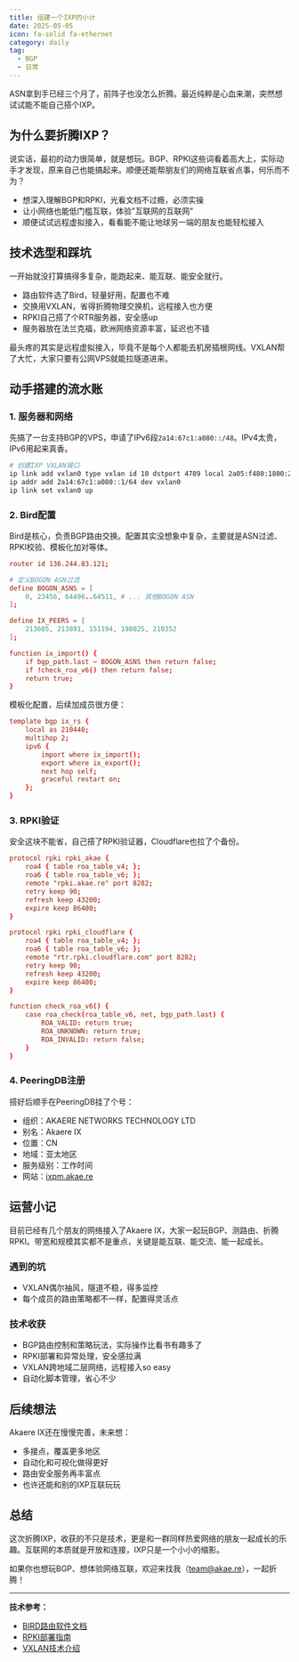 ```yaml
---
title: 组建一个IXP的小计
date: 2025-05-05
icon: fa-solid fa-ethernet
category: daily
tag:
  - BGP
  - 日常
---
```


ASN拿到手已经三个月了，前阵子也没怎么折腾。最近纯粹是心血来潮，突然想试试能不能自己搭个IXP。

## 为什么要折腾IXP？

说实话，最初的动力很简单，就是想玩。BGP、RPKI这些词看着高大上，实际动手才发现，原来自己也能搞起来。顺便还能帮朋友们的网络互联省点事，何乐而不为？

- 想深入理解BGP和RPKI，光看文档不过瘾，必须实操
- 让小网络也能低门槛互联，体验"互联网的互联网"
- 顺便试试远程虚拟接入，看看能不能让地球另一端的朋友也能轻松接入

## 技术选型和踩坑

一开始就没打算搞得多复杂，能跑起来、能互联、能安全就行。

- 路由软件选了Bird，轻量好用，配置也不难
- 交换用VXLAN，省得折腾物理交换机，远程接入也方便
- RPKI自己搭了个RTR服务器，安全感up
- 服务器放在法兰克福，欧洲网络资源丰富，延迟也不错

最头疼的其实是远程虚拟接入，毕竟不是每个人都能去机房插根网线。VXLAN帮了大忙，大家只要有公网VPS就能拉隧道进来。

## 动手搭建的流水账

### 1. 服务器和网络

先搞了一台支持BGP的VPS，申请了IPv6段`2a14:67c1:a080::/48`。IPv4太贵，IPv6用起来真香。

```bash
# 创建IXP VXLAN接口
ip link add vxlan0 type vxlan id 10 dstport 4789 local 2a05:f480:1800:2e75:5400:05ff:fe65:88f3
ip addr add 2a14:67c1:a080::1/64 dev vxlan0
ip link set vxlan0 up
```

### 2. Bird配置

Bird是核心，负责BGP路由交换。配置其实没想象中复杂，主要就是ASN过滤、RPKI校验、模板化加对等体。

```conf
router id 136.244.83.121;

# 定义BOGON ASN过滤
define BOGON_ASNS = [
    0, 23456, 64496..64511, # ... 其他BOGON ASN
];

define IX_PEERS = [
    213605, 213891, 151194, 198025, 210352
];

function ix_import() {
    if bgp_path.last ~ BOGON_ASNS then return false;
    if !check_roa_v6() then return false;
    return true;
}
```

模板化配置，后续加成员很方便：

```conf
template bgp ix_rs {
    local as 210440;
    multihop 2;
    ipv6 {
        import where ix_import();
        export where ix_export();
        next hop self;
        graceful restart on;
    };
}
```

### 3. RPKI验证

安全这块不能省，自己搭了RPKI验证器，Cloudflare也拉了个备份。

```conf
protocol rpki rpki_akae {
    roa4 { table roa_table_v4; };
    roa6 { table roa_table_v6; };
    remote "rpki.akae.re" port 8282;
    retry keep 90;
    refresh keep 43200;
    expire keep 86400;
}

protocol rpki rpki_cloudflare {
    roa4 { table roa_table_v4; };
    roa6 { table roa_table_v6; };
    remote "rtr.rpki.cloudflare.com" port 8282;
    retry keep 90;
    refresh keep 43200;
    expire keep 86400;
}

function check_roa_v6() {
    case roa_check(roa_table_v6, net, bgp_path.last) {
        ROA_VALID: return true;
        ROA_UNKNOWN: return true;
        ROA_INVALID: return false;
    }
}
```

### 4. PeeringDB注册

搭好后顺手在PeeringDB挂了个号：

- 组织：AKAERE NETWORKS TECHNOLOGY LTD
- 别名：Akaere IX
- 位置：CN
- 地域：亚太地区
- 服务级别：工作时间
- 网站：[ixpm.akae.re](https://ixpm.akae.re/)

## 运营小记

目前已经有几个朋友的网络接入了Akaere IX，大家一起玩BGP、测路由、折腾RPKI。带宽和规模其实都不是重点，关键是能互联、能交流、能一起成长。

### 遇到的坑

- VXLAN偶尔抽风，隧道不稳，得多监控
- 每个成员的路由策略都不一样，配置得灵活点

### 技术收获

- BGP路由控制和策略玩法，实际操作比看书有趣多了
- RPKI部署和异常处理，安全感拉满
- VXLAN跨地域二层网络，远程接入so easy
- 自动化脚本管理，省心不少

## 后续想法

Akaere IX还在慢慢完善，未来想：

- 多接点，覆盖更多地区
- 自动化和可视化做得更好
- 路由安全服务再丰富点
- 也许还能和别的IXP互联玩玩

## 总结

这次折腾IXP，收获的不只是技术，更是和一群同样热爱网络的朋友一起成长的乐趣。互联网的本质就是开放和连接，IXP只是一个小小的缩影。

如果你也想玩BGP、想体验网络互联，欢迎来找我（team@akae.re），一起折腾！

---

**技术参考：**

- [BIRD路由软件文档](https://bird.network.cz/)
- [RPKI部署指南](https://rpki.readthedocs.io/)
- [VXLAN技术介绍](https://datatracker.ietf.org/doc/rfc7348/)